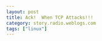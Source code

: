 ```yaml
---
layout: post
title: Ack!  When TCP Attacks!!!
category: story.radio.weblogs.com
tags: ["linux"]
---
```

<head>
<meta http-equiv="Content-Type" content="text/html; charset=UTF-8">
    <meta http-equiv="Expires" content="Mon, 01 Jan 1990 01:00:00 GMT">
    <title>Ack! When TCP Attacks!!!</title>
    <style type="text/css">
      body {
        margin-top: 0px;
        margin-left: 0px;
        margin-right: 0px;
        margin-bottom: 0px;
        }

      body, td, p {
        font-family: verdana, sans-serif;
        font-size: 90%;
        }

      h2 { 
        font-family: Verdana, Arial, Helvetica, sans-serif; font-size: 24px; font-weight: bold
        }
      .header {
        font-family: Verdana, Arial, Helvetica, sans-serif; font-size: 40px; font-weight: bold
        }
      .realsmall {
        font-family: Verdana, Arial, Helvetica, sans-serif; font-size: 9px;
        }
      .small {
        font-family: Verdana, Arial, Helvetica, sans-serif; font-size: 10px;
        }
      </style>
    </head>

| 

 |

| ![](http://radio.weblogs.com/0103807/images/trans60x60.gif)  
 | Last updated: 8/8/2002; 10:22:59 PM  
 | ![](http://radio.weblogs.com/0103807/images/trans60x60.gif) |

| ![](http://radio.weblogs.com/0103807/images/trans60x1.gif)  
 | 

<font size="+3"><b><a href="http://radio.weblogs.com/0103807/" style="color:black; text-decoration:none">The FuzzyBlog!</a></b></font>  
_Marketing 101. Consulting 101. PHP Consulting. Random geeky stuff. I Blog Therefore I Am._

<font size="+1"><b>Ack! When TCP Attacks!!!</b></font>

I just ran into one of those perplexing predicaments.&nbsp; After being exiled from my house to Starbucks for a house showing (that sale I mentioned recently?&nbsp; fell thru; sigh) and doing a bunch of work while being professionally caffeinated, I wanted to upload what I did.&nbsp; So I booted up my Linux laptop and all was goodness until I tried to scp (secure copy) stuff to my server and got nothing.&nbsp; Huh?&nbsp; What?.&nbsp; Tried my faithful network girlfriend, ping, and got this disturbing error message:

**connect: network is unreachable**

I twiddled around for a bit and did

### Original IM Transcript:

DemitriousK: whats the q?  
fuzzygroup: on phone.&nbsp; are you around for a bit ?  
DemitriousK: dunno  
DemitriousK: try in a bit :-)  
fuzzygroup: pcmcia network card stopped working totally.&nbsp; 2nd one has same symptoms.  
DemitriousK: eww  
DemitriousK: symptoms?  
fuzzygroup: sec  
fuzzygroup: restarting  
fuzzygroup: dumped mock gf phone call  
DemitriousK: umm... i dont know if thats good or bad?  
fuzzygroup: getting a working network card is more important  
DemitriousK: :-)  
fuzzygroup: the link light does not light up  
fuzzygroup: and a ping gives "connect: network is unreachable"  
fuzzygroup: i tried another linksys card (diff model but I think drivers are the same) and had the same symptoms  
fuzzygroup: I can order another exactly the same but thought some trouble shooting was called for before the $119 was spent  
DemitriousK: wifi?  
fuzzygroup: nope  
fuzzygroup: just wired  
fuzzygroup: and i confirmed that the cable is live  
DemitriousK: try a diff net cable?  
DemitriousK: o  
DemitriousK: hmm  
fuzzygroup: lol.  
fuzzygroup: where would error logs be to start ?  
DemitriousK: /var/log/  
DemitriousK: probably messages  
DemitriousK: type 'dmesg'  
DemitriousK: and check the end of the output  
fuzzygroup: all looks good  
fuzzygroup: can't paste it to you. sigh.  
fuzzygroup: wait   
fuzzygroup: ah ha  
fuzzygroup: "timed out waiting for a valid dhcp server message"  
fuzzygroup: how do I manually bind an ip address ?  
fuzzygroup: ifconfig   
DemitriousK: ifconfig eth0 up \<ip\>  
DemitriousK: route add -net default gw \<gateway\>  
DemitriousK: and add 'nameserver \<name server ip address\>' to /etc/hosts  
DemitriousK: nameserver 66.122.168.68 works   
fuzzygroup: mission control we have ping.&nbsp; repeat.&nbsp; we have ping.  
DemitriousK: :-)  
DemitriousK: i got a dollar. i got a dollar. i got a dollar hey hey hey hey  
DemitriousK: !!!  
fuzzygroup: getting a problem on the route command though  
fuzzygroup: lol.  
fuzzygroup: I typed  
fuzzygroup: nvr mind  
fuzzygroup: and we have dns  
fuzzygroup: :-)   
fuzzygroup: my laptop says thank you.  
fuzzygroup: may ability to upload the work I did at starbucks says thank you.  
fuzzygroup: I bet I need to restart my router / gateway.  
fuzzygroup: Sigh.  
fuzzygroup: thanks man!  
fuzzygroup: I'll write that up and cross link it to your site.  
fuzzygroup: useful to have on hand for the next time.  
DemitriousK: hehe  
DemitriousK: :-)  
DemitriousK: yea ive been in that predicimate before :-)  
fuzzygroup: "When the DHCP don't DHCP"

  
  

<script language="JavaScript" type="text/javascript"><!--
	var imageUrl = "http://radio.xmlstoragesystem.com/weblogStats/count.gif";
	var imageTag = "<img src=\"" + imageUrl + "?group=radio1&usernum=103807&referer=" + escape (document.referrer) + "\" height=\"1\" width=\"1\">";
	document.write (imageTag);
	//--></script>

 | ![](http://radio.weblogs.com/0103807/images/trans60x1.gif)  
 |
| ![](http://radio.weblogs.com/0103807/images/trans60x60.gif)  
 | Copyright 2002 © The FuzzyStuff  
 | ![](http://radio.weblogs.com/0103807/images/trans60x60.gif)  
 |

